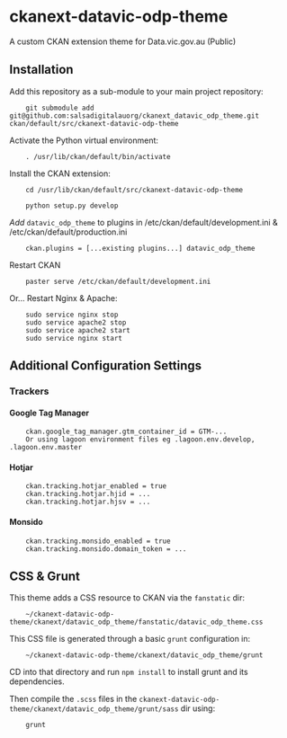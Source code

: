# ckanext-datavic-odp-theme
A custom CKAN extension theme for Data.vic.gov.au (Public)

## Installation

Add this repository as a sub-module to your main project repository:

        git submodule add git@github.com:salsadigitalauorg/ckanext_datavic_odp_theme.git ckan/default/src/ckanext-datavic-odp-theme

Activate the Python virtual environment:

        . /usr/lib/ckan/default/bin/activate

Install the CKAN extension:

        cd /usr/lib/ckan/default/src/ckanext-datavic-odp-theme

        python setup.py develop
        
*Add* `datavic_odp_theme` to plugins in /etc/ckan/default/development.ini & /etc/ckan/default/production.ini

        ckan.plugins = [...existing plugins...] datavic_odp_theme

Restart CKAN

        paster serve /etc/ckan/default/development.ini

Or... Restart Nginx & Apache:

        sudo service nginx stop
        sudo service apache2 stop
        sudo service apache2 start
        sudo service nginx start

## Additional Configuration Settings

### Trackers

#### Google Tag Manager

        ckan.google_tag_manager.gtm_container_id = GTM-...
        Or using lagoon environment files eg .lagoon.env.develop, .lagoon.env.master
#### Hotjar

        ckan.tracking.hotjar_enabled = true
        ckan.tracking.hotjar.hjid = ...
        ckan.tracking.hotjar.hjsv = ...

#### Monsido

        ckan.tracking.monsido_enabled = true
        ckan.tracking.monsido.domain_token = ...

## CSS & Grunt

This theme adds a CSS resource to CKAN via the `fanstatic` dir:

        ~/ckanext-datavic-odp-theme/ckanext/datavic_odp_theme/fanstatic/datavic_odp_theme.css

This CSS file is generated through a basic `grunt` configuration in:

        ~/ckanext-datavic-odp-theme/ckanext/datavic_odp_theme/grunt

CD into that directory and run `npm install` to install grunt and its dependencies.

Then compile the `.scss` files in the `ckanext-datavic-odp-theme/ckanext/datavic_odp_theme/grunt/sass` dir using:

        grunt
